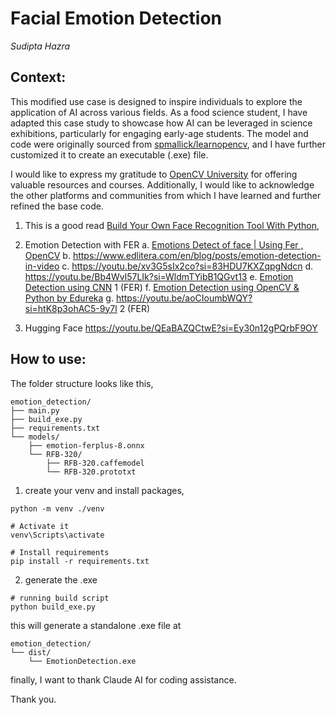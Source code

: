 # Facial Emotion Detection
*Sudipta Hazra*

## Context:
This modified use case is designed to inspire individuals to explore the application of AI across various fields. As a food science student, I have adapted this case study to showcase how AI can be leveraged in science exhibitions, particularly for engaging early-age students. The model and code were originally sourced from [spmallick/learnopencv](https://github.com/spmallick/learnopencv/tree/master/Facial-Emotion-Recognition), and I have further customized it to create an executable (.exe) file.

I would like to express my gratitude to [OpenCV University](https://opencv.org/university/) for offering valuable resources and courses. Additionally, I would like to acknowledge the other platforms and communities from which I have learned and further refined the base code.

1. This is a good read [Build Your Own Face Recognition Tool With Python](https://realpython.com/face-recognition-with-python/),

2. Emotion Detection with FER
a. [Emotions Detect of face | Using Fer , OpenCV](https://youtu.be/MWskZw791d0?si=ouue7aqqhD2vLj3c)
b. https://www.edlitera.com/en/blog/posts/emotion-detection-in-video
c. https://youtu.be/xv3G5sIx2co?si=83HDU7KXZqpgNdcn
d. https://youtu.be/Bb4Wvl57LIk?si=WldmTYibB1QGvt13 
e. [Emotion Detection using CNN](https://youtu.be/UHdrxHPRBng?si=Z-9XDwTIskU5litK) 1 (FER)
f. [Emotion Detection using OpenCV & Python by Edureka](https://youtu.be/G1Uhs6NVi-M?si=t2iHXmF4DOZNa3qb)
g. https://youtu.be/aoCIoumbWQY?si=htK8p3ohAC5-9y7l 2 (FER)

3. Hugging Face
https://youtu.be/QEaBAZQCtwE?si=Ey30n12gPQrbF9OY

## How to use:

The folder structure looks like this,

```
emotion_detection/
├── main.py
├── build_exe.py
├── requirements.txt
└── models/
    ├── emotion-ferplus-8.onnx
    └── RFB-320/
        ├── RFB-320.caffemodel
        └── RFB-320.prototxt
```

1. create your venv and install packages,
```
python -m venv ./venv

# Activate it
venv\Scripts\activate

# Install requirements
pip install -r requirements.txt
```
2. generate the .exe

```
# running build script
python build_exe.py
```
this will generate a standalone .exe file at 
```
emotion_detection/
└── dist/
    └── EmotionDetection.exe
```
finally, I want to thank Claude AI for coding assistance.

Thank you.